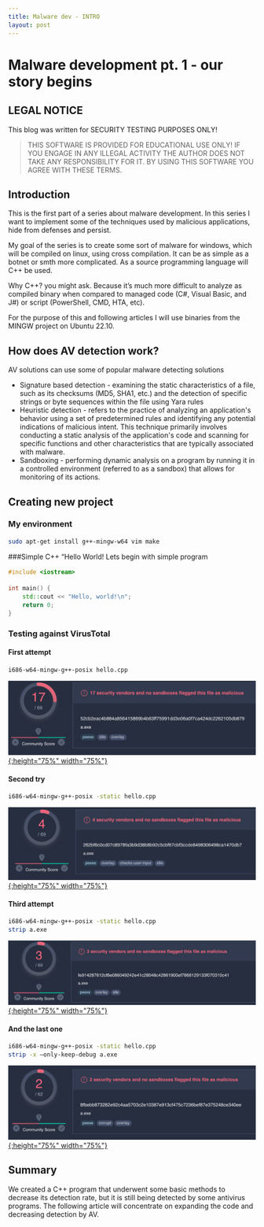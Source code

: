 ```yaml
---
title: Malware dev - INTRO
layout: post
---
```


# Malware development pt. 1 - our story begins
## LEGAL NOTICE
This blog was written for SECURITY TESTING PURPOSES ONLY!

> THIS SOFTWARE IS PROVIDED FOR EDUCATIONAL USE ONLY! IF YOU ENGAGE IN ANY ILLEGAL ACTIVITY THE AUTHOR DOES NOT TAKE ANY RESPONSIBILITY FOR IT. BY USING THIS SOFTWARE YOU AGREE WITH THESE TERMS.

## Introduction
This is the first part of a series about malware development. In this series I want to implement some of the techniques used by malicious applications, hide from defenses and persist.

My goal of the series is to create some sort of malware for windows, which will be compiled on linux, using cross compilation. It can be as simple as a botnet or smth more complicated. As a source programming language will C++ be used.

Why C++? you might ask. Because it’s much more difficult to analyze as compiled binary when compared to managed code (C#, Visual Basic, and J#) or script (PowerShell, CMD, HTA, etc).

For the purpose of this and following articles I will use binaries from the MINGW project on Ubuntu 22.10.
## How does AV detection work?
AV solutions can use some of popular malware detecting solutions

* Signature based detection - examining the static characteristics of a file, such as its checksums (MD5, SHA1, etc.) and the detection of specific strings or byte sequences within the file using Yara rules
* Heuristic detection - refers to the practice of analyzing an application's behavior using a set of predetermined rules and identifying any potential indications of malicious intent. This technique primarily involves conducting a static analysis of the application's code and scanning for specific functions and other characteristics that are typically associated with malware.
* Sandboxing - performing dynamic analysis on a program by running it in a controlled environment (referred to as a sandbox) that allows for monitoring of its actions.

## Creating new project

### My environment 
```bash
sudo apt-get install g++-mingw-w64 vim make
```

###Simple C++ “Hello World!
Lets begin with simple program

```cpp
#include <iostream>

int main() {
    std::cout << "Hello, world!\n";
    return 0;
}
```
### Testing against VirusTotal

#### First attempt

```bash
i686-w64-mingw-g++-posix hello.cpp
```

[![First attempt](/images/maldev/pt1/vt1.png){:height="75%" width="75%"}](https://www.virustotal.com/gui/file/52cb2eac4b884a856415869b4b63ff75991dd3e06a0f7ca424dc2262105db879?nocache=1)
#### Second try

```bash 
i686-w64-mingw-g++-posix -static hello.cpp
```

[![Second try](/images/maldev/pt1/vt2.png){:height="75%" width="75%"}](https://www.virustotal.com/gui/file/262bf6c0cd07c8978fa3b9d38b8b92c5cbf67cbf3ccde8498306498ca1470db7?nocache=1)

#### Third attempt

```bash
i686-w64-mingw-g++-posix -static hello.cpp
strip a.exe 
```
[![Third attempt](/images/maldev/pt1/vt3.png){:height="75%" width="75%"}](https://www.virustotal.com/gui/file/fe914287612cf8e086049242e41c28048c42861900ef7868129133f070310c41?nocache=1)

#### And the last one

```bash
i686-w64-mingw-g++-posix -static hello.cpp
strip -x –only-keep-debug a.exe 
```
[![Last one](/images/maldev/pt1/vt4.png){:height="75%" width="75%"}](https://www.virustotal.com/gui/file/8fbebb873282e92c4aa5703c2e10387e913cf475c7236bef87e375248ce340ee?nocache=1)

## Summary
We created a C++ program that underwent some basic methods to decrease its detection rate, but it is still being detected by some antivirus programs.  The following article will concentrate on expanding the code and decreasing detection by AV.

